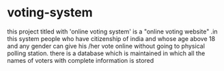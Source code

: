 # voting-system
this project titled with 'online voting system' is a "online voting website" .in this system people who have citizenship of india and whose age above 18  and any gender  can give his /her vote online without  going to physical polling station. there is a database which is maintained in which all the names of voters with complete information is stored 
